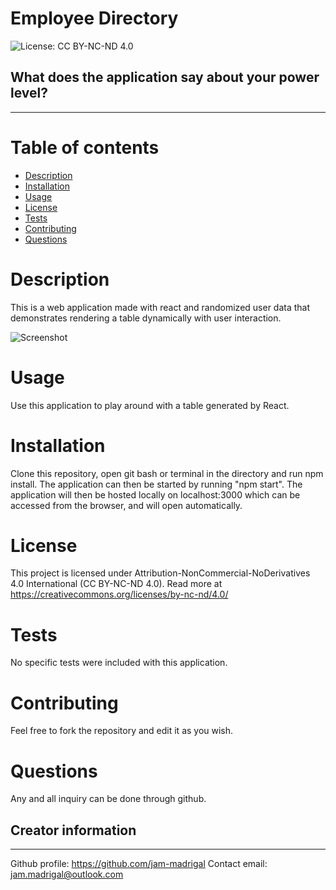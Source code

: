 # Employee Directory


![License: CC BY-NC-ND 4.0](https://licensebuttons.net/l/by-nc-nd/4.0/80x15.png)
## What does the application say about your power level?
---

# Table of contents
- [Description](#description)
- [Installation](#installation)
- [Usage](#usage)
- [License](#license)
- [Tests](#tests)
- [Contributing](#Contributing)
- [Questions](#questions)


# Description
This is a web application made with react and randomized user data that demonstrates rendering a table dynamically with user interaction.

![Screenshot](https://user-images.githubusercontent.com/65047802/98208937-fa963900-1ef2-11eb-8180-cff1691cbac1.png)



# Usage
Use this application to play around with a table generated by React.

# Installation
Clone this repository, open git bash or terminal in the directory and run npm install. The application can then be started by running "npm start". The application will then be hosted locally on localhost:3000 which can be accessed from the browser, and will open automatically.

# License
This project is licensed under Attribution-NonCommercial-NoDerivatives 4.0 International (CC BY-NC-ND 4.0). Read more at https://creativecommons.org/licenses/by-nc-nd/4.0/

# Tests
No specific tests were included with this application.

# Contributing
Feel free to fork the repository and edit it as you wish.

# Questions
Any and all inquiry can be done through github.

## Creator information
---
Github profile: https://github.com/jam-madrigal 
Contact email: jam.madrigal@outlook.com

